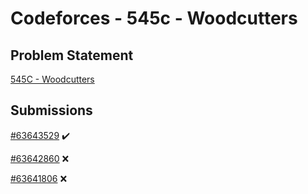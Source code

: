 # Codeforces - 545c - Woodcutters

## Problem Statement

[545C - Woodcutters](https://codeforces.com/problemset/problem/545/C)

## Submissions

[#63643529](https://codeforces.com/contest/545/submission/63643529) :heavy_check_mark:

[#63642860](https://codeforces.com/contest/545/submission/63642860) :x:

[#63641806](https://codeforces.com/contest/545/submission/63641806) :x:
